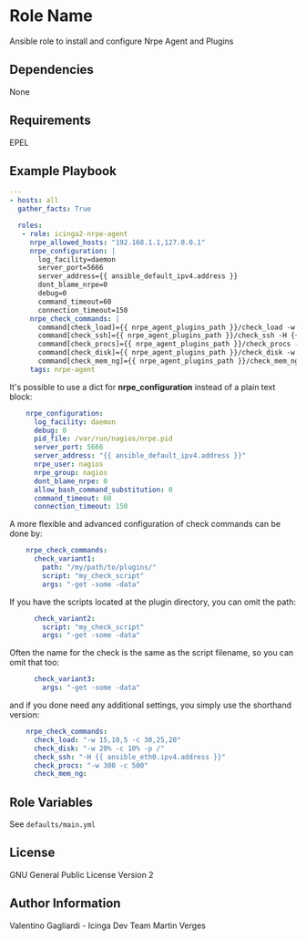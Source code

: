 Role Name
========

Ansible role to install and configure Nrpe Agent and Plugins

Dependencies
------------

None

Requirements
------------

EPEL

Example Playbook
-------------------------

```yaml
---
- hosts: all
  gather_facts: True

  roles:
   - role: icinga2-nrpe-agent
     nrpe_allowed_hosts: "192.168.1.1,127.0.0.1"
     nrpe_configuration: |
       log_facility=daemon
       server_port=5666
       server_address={{ ansible_default_ipv4.address }}
       dont_blame_nrpe=0
       debug=0
       command_timeout=60
       connection_timeout=150
     nrpe_check_commands: |
       command[check_load]={{ nrpe_agent_plugins_path }}/check_load -w 15,10,8 -c 30,25,15
       command[check_ssh]={{ nrpe_agent_plugins_path }}/check_ssh -H {{ ansible_eth0.ipv4.address }} -p {{ ansible_port }}
       command[check_procs]={{ nrpe_agent_plugins_path }}/check_procs -w 300 -c 500
       command[check_disk]={{ nrpe_agent_plugins_path }}/check_disk -w 15% -c 10% -p / -p /home -p /tmp
       command[check_mem_ng]={{ nrpe_agent_plugins_path }}/check_mem_ng
     tags: nrpe-agent

```

It's possible to use a dict for **nrpe_configuration** instead of a plain text block:

```yaml
    nrpe_configuration: 
      log_facility: daemon
      debug: 0
      pid_file: /var/run/nagios/nrpe.pid
      server_port: 5666
      server_address: "{{ ansible_default_ipv4.address }}"
      nrpe_user: nagios
      nrpe_group: nagios
      dont_blame_nrpe: 0
      allow_bash_command_substitution: 0
      command_timeout: 60
      connection_timeout: 150
```

A more flexible and advanced configuration of check commands can be done by:

```yaml
    nrpe_check_commands:
      check_variant1:
        path: "/my/path/to/plugins/"
        script: "my_check_script"
        args: "-get -some -data"
```

If you have the scripts located at the plugin directory, you can omit the path:

```yaml
      check_variant2:
        script: "my_check_script"
        args: "-get -some -data"

```

Often the name for the check is the same as the script filename, so you can omit that too:

```yaml
      check_variant3:
        args: "-get -some -data"

```

and if you done need any additional settings, you simply use the shorthand version:

```yaml
    nrpe_check_commands:
      check_load: "-w 15,10,5 -c 30,25,20"
      check_disk: "-w 20% -c 10% -p /"
      check_ssh: "-H {{ ansible_eth0.ipv4.address }}"
      check_procs: "-w 300 -c 500"
      check_mem_ng:
```


Role Variables
--------------

See  `defaults/main.yml`

License
-------

GNU General Public License Version 2

Author Information
------------------

Valentino Gagliardi - Icinga Dev Team
Martin Verges

